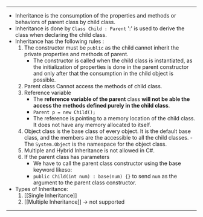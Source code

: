 
---
- Inheritance is the consumption of the properties and methods or behaviors of parent class by child class.
- Inheritance is done by `Class Child : Parent` ':' is used to derive the class when declaring the child class.
- Inheritance has the following rules :
	1. The constructor must be `public` as the child cannot inherit the private properties and methods of parent.
		-  The constructor is called when the child class is instantiated, as the initialization of properties is done in the parent constructor and only after that the consumption in the child object is possible.
	2. Parent class Cannot access the methods of child class.
	3. Reference variable
		- The **reference variable of the parent** class **will not be able the access the methods defined purely in the child class**.
		- ` Parent p = new Child(); `
		- The reference is pointing to a memory location of the child class. It does not have any memory allocated to itself.
	4. Object class is the base class of every object. It is the default base class, and the members are the accessible to all the child classes.
			- The `System.Object` is the namespace for the object class.
	1. Multiple and Hybrid Inheritance is not allowed in C#.
	2. If the parent class has parameters
		- We have to call the parent class constructor using the base keyword likeso:
		- `public Child(int num) : base(num) {}` to send `num` as the argument to the parent class constructor.
- Types of Inheritance:
	1. [[Single Inheritance]]
	2. [[Multiple Inheritance]] -> not supported
---
